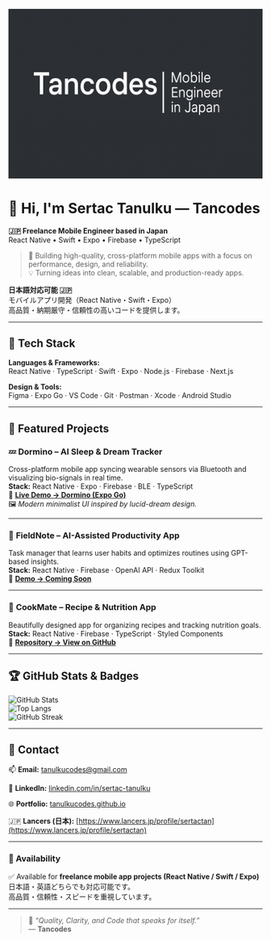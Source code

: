 ![Header](https://github.com/tanulkucodes/tancodes/blob/main/Tancodes.png)

# 👋 Hi, I'm Sertac Tanulku — **Tancodes**
**🇯🇵 Freelance Mobile Engineer based in Japan**  
React Native • Swift • Expo • Firebase • TypeScript  

> 🧭 Building high-quality, cross-platform mobile apps with a focus on performance, design, and reliability.  
> 💡 Turning ideas into clean, scalable, and production-ready apps.

**日本語対応可能 🇯🇵**  
モバイルアプリ開発（React Native・Swift・Expo）  
高品質・納期厳守・信頼性の高いコードを提供します。  

---

## 🚀 Tech Stack
**Languages & Frameworks:**  
React Native · TypeScript · Swift · Expo · Node.js · Firebase · Next.js  

**Design & Tools:**  
Figma · Expo Go · VS Code · Git · Postman · Xcode · Android Studio  

---

## 🧩 Featured Projects
### 💤 **Dormino – AI Sleep & Dream Tracker**
Cross-platform mobile app syncing wearable sensors via Bluetooth and visualizing bio-signals in real time.  
**Stack:** React Native · Expo · Firebase · BLE · TypeScript  
🔗 [**Live Demo → Dormino (Expo Go)**](https://expo.dev/)  
🖼️ *Modern minimalist UI inspired by lucid-dream design.*

---

### 🧠 **FieldNote – AI-Assisted Productivity App**
Task manager that learns user habits and optimizes routines using GPT-based insights.  
**Stack:** React Native · Firebase · OpenAI API · Redux Toolkit  
🔗 [**Demo → Coming Soon**](#)

---

### 🍱 **CookMate – Recipe & Nutrition App**
Beautifully designed app for organizing recipes and tracking nutrition goals.  
**Stack:** React Native · Firebase · TypeScript · Styled Components  
🔗 [**Repository → View on GitHub**](#)

---

## 🏆 GitHub Stats & Badges
![GitHub Stats](https://github-readme-stats.vercel.app/api?username=tanulkucodes&show_icons=true&theme=tokyonight)  
![Top Langs](https://github-readme-stats.vercel.app/api/top-langs/?username=tanulkucodes&layout=compact&theme=tokyonight)  
![GitHub Streak](https://github-readme-streak-stats.herokuapp.com/?user=tanulkucodes&theme=tokyonight)

---

## 💬 Contact
📫 **Email:** tanulkucodes@gmail.com  

🔗 **LinkedIn:** [linkedin.com/in/sertac-tanulku](https://linkedin.com/in/sertac-tanulku)  

🌐 **Portfolio:** [tanulkucodes.github.io](https://tanulkucodes.github.io)  

🇯🇵 **Lancers (日本):** [https://www.lancers.jp/profile/sertactan](https://www.lancers.jp/profile/sertactan)

---

### 💼 Availability
✅ Available for **freelance mobile app projects (React Native / Swift / Expo)**  
日本語・英語どちらでも対応可能です。  
高品質・信頼性・スピードを重視しています。  

---

> 💬 *“Quality, Clarity, and Code that speaks for itself.”*  
> — **Tancodes**
